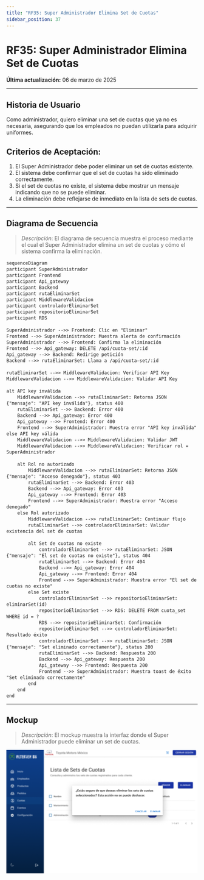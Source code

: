 ```yaml
---
title: "RF35: Super Administrador Elimina Set de Cuotas"
sidebar_position: 37
---
```


# RF35: Super Administrador Elimina Set de Cuotas

**Última actualización:** 06 de marzo de 2025

---

## Historia de Usuario

Como administrador, quiero eliminar una set de cuotas que ya no es necesaria, asegurando que los empleados no puedan utilizarla para adquirir uniformes.

## **Criterios de Aceptación:**

1. El Super Administrador debe poder eliminar un set de cuotas existente.
2. El sistema debe confirmar que el set de cuotas ha sido eliminado correctamente.
3. Si el set de cuotas no existe, el sistema debe mostrar un mensaje indicando que no se puede eliminar.
4. La eliminación debe reflejarse de inmediato en la lista de sets de cuotas.

---

## **Diagrama de Secuencia**

> _Descripción_: El diagrama de secuencia muestra el proceso mediante el cual el Super Administrador elimina un set de cuotas y cómo el sistema confirma la eliminación.

```mermaid
sequenceDiagram
participant SuperAdministrador
participant Frontend
participant Api_gateway
participant Backend
participant rutaEliminarSet
participant MiddlewareValidacion
participant controladorEliminarSet
participant repositorioEliminarSet
participant RDS

SuperAdministrador -->> Frontend: Clic en "Eliminar"
Frontend -->> SuperAdministrador: Muestra alerta de confirmación
SuperAdministrador -->> Frontend: Confirma la eliminación
Frontend -->> Api_gateway: DELETE /api/cuota-set/:id
Api_gateway -->> Backend: Redirige petición
Backend -->> rutaEliminarSet: Llama a /api/cuota-set/:id

rutaEliminarSet -->> MiddlewareValidacion: Verificar API Key
MiddlewareValidacion -->> MiddlewareValidacion: Validar API Key

alt API key inválida
    MiddlewareValidacion -->> rutaEliminarSet: Retorna JSON {"mensaje": "API key inválida"}, status 400
    rutaEliminarSet -->> Backend: Error 400
    Backend -->> Api_gateway: Error 400
    Api_gateway -->> Frontend: Error 400
    Frontend -->> SuperAdministrador: Muestra error "API key inválida"
else API key válida
    MiddlewareValidacion -->> MiddlewareValidacion: Validar JWT
    MiddlewareValidacion -->> MiddlewareValidacion: Verificar rol = SuperAdministrador

    alt Rol no autorizado
        MiddlewareValidacion -->> rutaEliminarSet: Retorna JSON {"mensaje": "Acceso denegado"}, status 403
        rutaEliminarSet -->> Backend: Error 403
        Backend -->> Api_gateway: Error 403
        Api_gateway -->> Frontend: Error 403
        Frontend -->> SuperAdministrador: Muestra error "Acceso denegado"
    else Rol autorizado
        MiddlewareValidacion -->> rutaEliminarSet: Continuar flujo
        rutaEliminarSet -->> controladorEliminarSet: Validar existencia del set de cuotas

        alt Set de cuotas no existe
            controladorEliminarSet -->> rutaEliminarSet: JSON {"mensaje": "El set de cuotas no existe"}, status 404
            rutaEliminarSet -->> Backend: Error 404
            Backend -->> Api_gateway: Error 404
            Api_gateway -->> Frontend: Error 404
            Frontend -->> SuperAdministrador: Muestra error "El set de cuotas no existe"
        else Set existe
            controladorEliminarSet -->> repositorioEliminarSet: eliminarSet(id)
            repositorioEliminarSet -->> RDS: DELETE FROM cuota_set WHERE id = ?
            RDS -->> repositorioEliminarSet: Confirmación
            repositorioEliminarSet -->> controladorEliminarSet: Resultado éxito
            controladorEliminarSet -->> rutaEliminarSet: JSON {"mensaje": "Set eliminado correctamente"}, status 200
            rutaEliminarSet -->> Backend: Respuesta 200
            Backend -->> Api_gateway: Respuesta 200
            Api_gateway -->> Frontend: Respuesta 200
            Frontend -->> SuperAdministrador: Muestra toast de éxito "Set eliminado correctamente"
        end
    end
end

```

---

## **Mockup**

> _Descripción_: El mockup muestra la interfaz donde el Super Administrador puede eliminar un set de cuotas.

![alt text](imagenes/RF35EliminaSetsCuotas.png)
